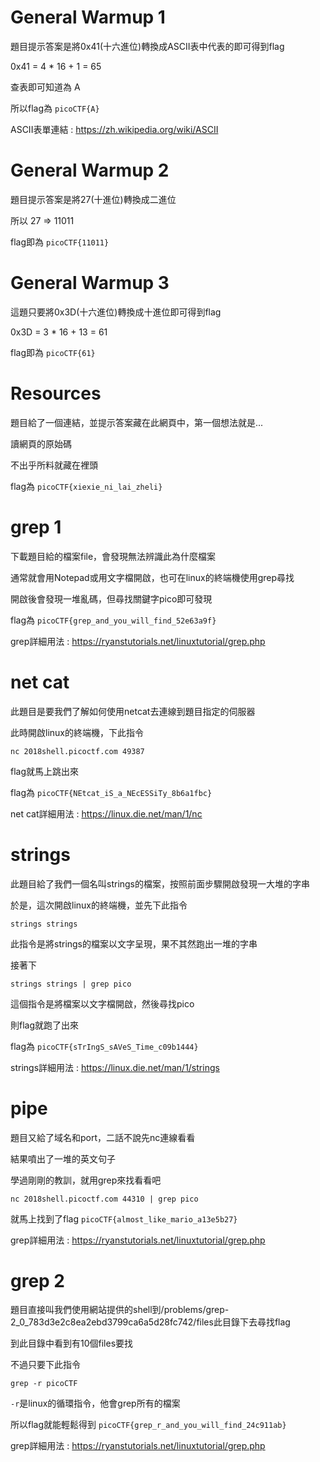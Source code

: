 # General Warmup 1
題目提示答案是將0x41(十六進位)轉換成ASCII表中代表的即可得到flag

0x41 = 4 * 16 + 1 = 65

查表即可知道為 A

所以flag為 `picoCTF{A}`

ASCII表單連結 : https://zh.wikipedia.org/wiki/ASCII

# General Warmup 2
題目提示答案是將27(十進位)轉換成二進位

所以 27 => 11011

flag即為 `picoCTF{11011}`

# General Warmup 3
這題只要將0x3D(十六進位)轉換成十進位即可得到flag

0x3D = 3 * 16 + 13 = 61

flag即為 `picoCTF{61}`

# Resources
題目給了一個連結，並提示答案藏在此網頁中，第一個想法就是...

讀網頁的原始碼

不出乎所料就藏在裡頭

flag為 `picoCTF{xiexie_ni_lai_zheli}`

# grep 1
下載題目給的檔案file，會發現無法辨識此為什麼檔案

通常就會用Notepad或用文字檔開啟，也可在linux的終端機使用grep尋找

開啟後會發現一堆亂碼，但尋找關鍵字pico即可發現

flag為 `picoCTF{grep_and_you_will_find_52e63a9f}`

grep詳細用法 : https://ryanstutorials.net/linuxtutorial/grep.php

# net cat 
此題目是要我們了解如何使用netcat去連線到題目指定的伺服器

此時開啟linux的終端機，下此指令

`nc 2018shell.picoctf.com 49387`

flag就馬上跳出來

flag為 `picoCTF{NEtcat_iS_a_NEcESSiTy_8b6a1fbc}`

net cat詳細用法 : https://linux.die.net/man/1/nc

# strings
此題目給了我們一個名叫strings的檔案，按照前面步驟開啟發現一大堆的字串

於是，這次開啟linux的終端機，並先下此指令

`strings strings`

此指令是將strings的檔案以文字呈現，果不其然跑出一堆的字串

接著下

`strings strings | grep pico`

這個指令是將檔案以文字檔開啟，然後尋找pico

則flag就跑了出來

flag為 `picoCTF{sTrIngS_sAVeS_Time_c09b1444}`

strings詳細用法 : https://linux.die.net/man/1/strings

# pipe
題目又給了域名和port，二話不說先nc連線看看

結果噴出了一堆的英文句子

學過剛剛的教訓，就用grep來找看看吧

`nc 2018shell.picoctf.com 44310 | grep pico`

就馬上找到了flag `picoCTF{almost_like_mario_a13e5b27}`

grep詳細用法 : https://ryanstutorials.net/linuxtutorial/grep.php

# grep 2
題目直接叫我們使用網站提供的shell到/problems/grep-2_0_783d3e2c8ea2ebd3799ca6a5d28fc742/files此目錄下去尋找flag

到此目錄中看到有10個files要找

不過只要下此指令

`grep -r picoCTF`

`-r`是linux的循環指令，他會grep所有的檔案

所以flag就能輕鬆得到 `picoCTF{grep_r_and_you_will_find_24c911ab}`

grep詳細用法 : https://ryanstutorials.net/linuxtutorial/grep.php

